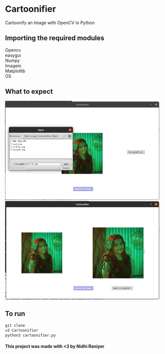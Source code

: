 # Cartoonifier

Cartoonify an Image with OpenCV in Python

## Importing the required modules
 Opencv<br>
 easygui<br>
 Numpy<br>
 Imageio<br>
 Matplotlib<br>
 OS
 
 ## What to expect
 
 ![Uploading image](https://github.com/raniyer/Cartoonifier/blob/main/Asset/ss1.png)
 ![cartoonified version](https://github.com/raniyer/Cartoonifier/blob/main/Asset/ss2.png)
 
 ## To run
 ~~~
 git clone
 cd Cartoonifier
 python3 cartoonifier.py
 ~~~
 #### This project was made with <3 by Nidhi Raniyer
